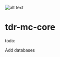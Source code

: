 ![alt text](https://img.shields.io/github/commit-activity/m/TheDutchRuben/tdr-mc-core)
# tdr-mc-core

todo:

Add databases